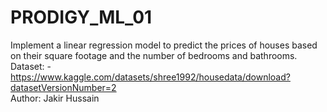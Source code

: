# PRODIGY_ML_01
Implement a linear regression model to predict the prices of houses based on their square footage and the number of bedrooms and bathrooms.
<br>
Dataset: - https://www.kaggle.com/datasets/shree1992/housedata/download?datasetVersionNumber=2
<br>
Author: Jakir Hussain

